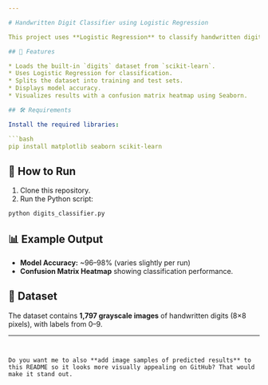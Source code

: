 ```yaml
---

# Handwritten Digit Classifier using Logistic Regression

This project uses **Logistic Regression** to classify handwritten digits (0–9) from the **scikit-learn digits dataset**. It trains the model, evaluates accuracy, and visualizes results with a confusion matrix heatmap.

## 📌 Features

* Loads the built-in `digits` dataset from `scikit-learn`.
* Uses Logistic Regression for classification.
* Splits the dataset into training and test sets.
* Displays model accuracy.
* Visualizes results with a confusion matrix heatmap using Seaborn.

## 🛠 Requirements

Install the required libraries:

```bash
pip install matplotlib seaborn scikit-learn
```

## 🚀 How to Run

1. Clone this repository.
2. Run the Python script:

```bash
python digits_classifier.py
```

## 📊 Example Output

* **Model Accuracy:** \~96–98% (varies slightly per run)
* **Confusion Matrix Heatmap** showing classification performance.

## 📂 Dataset

The dataset contains **1,797 grayscale images** of handwritten digits (8×8 pixels), with labels from 0–9.

---
```


Do you want me to also **add image samples of predicted results** to this README so it looks more visually appealing on GitHub? That would make it stand out.

